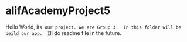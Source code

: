 # alifAcademyProject5

Hello World, it`s our project. we are Group 3. 
In this folder will be beild our app. 
I`ll do readme file in the future.
